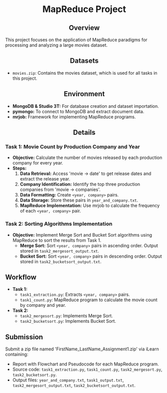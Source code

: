 # __<center>MapReduce Project</center>__

## __<center>Overview</center>__
This project focuses on the application of MapReduce paradigms for processing and analyzing a large movies dataset.

## __<center>Datasets</center>__
- `movies.zip`: Contains the movies dataset, which is used for all tasks in this project.

## __<center>Environment</center>__
- **MongoDB & Studio 3T:** For database creation and dataset importation.
- **pymongo:** To connect to MongoDB and extract document data.
- **mrjob:** Framework for implementing MapReduce programs.

## __<center>Details</center>__

### Task 1: Movie Count by Production Company and Year 
- **Objective:** Calculate the number of movies released by each production company for every year.
- **Steps:**
  1. **Data Retrieval:** Access 'movie -> date' to get release dates and extract the release year.
  2. **Company Identification:** Identify the top three production companies from 'movie -> companies'.
  3. **Data Formatting:** Create `<year, company>` pairs.
  4. **Data Storage:** Store these pairs in `year_and_company.txt`.
  5. **MapReduce Implementation:** Use mrjob to calculate the frequency of each `<year, company>` pair.

### Task 2: Sorting Algorithms Implementation 
- **Objective:** Implement Merge Sort and Bucket Sort algorithms using MapReduce to sort the results from Task 1.
  - **Merge Sort:** Sort `<year, company>` pairs in ascending order. Output stored in `task2_mergesort_output.txt`.
  - **Bucket Sort:** Sort `<year, company>` pairs in descending order. Output stored in `task2_bucketsort_output.txt`.

## Workflow
- **Task 1:**
  - `task1_extraction.py`: Extracts `<year, company>` pairs.
  - `task1_count.py`: MapReduce program to calculate the movie count by company and year.
- **Task 2:**
  - `task2_mergesort.py`: Implements Merge Sort.
  - `task2_bucketsort.py`: Implements Bucket Sort.

## Submission
Submit a zip file named 'FirstName_LastName_Assignment1.zip' via iLearn containing:
- Report with Flowchart and Pseudocode for each MapReduce program.
- Source code: `task1_extraction.py`, `task1_count.py`, `task2_mergesort.py`, `task2_bucketsort.py`.
- Output files: `year_and_company.txt`, `task1_output.txt`, `task2_mergesort_output.txt`, `task2_bucketsort_output.txt`.


